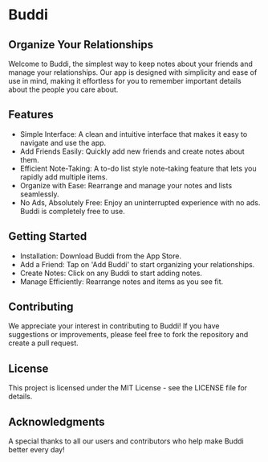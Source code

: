 # Buddi

## Organize Your Relationships

Welcome to Buddi, the simplest way to keep notes about your friends and manage your relationships. Our app is designed with simplicity and ease of use in mind, making it effortless for you to remember important details about the people you care about.

## Features
- Simple Interface: A clean and intuitive interface that makes it easy to navigate and use the app.
- Add Friends Easily: Quickly add new friends and create notes about them.
- Efficient Note-Taking: A to-do list style note-taking feature that lets you rapidly add multiple items.
- Organize with Ease: Rearrange and manage your notes and lists seamlessly.
- No Ads, Absolutely Free: Enjoy an uninterrupted experience with no ads. Buddi is completely free to use.

## Getting Started
- Installation: Download Buddi from the App Store.
- Add a Friend: Tap on 'Add Buddi' to start organizing your relationships.
- Create Notes: Click on any Buddi to start adding notes.
- Manage Efficiently: Rearrange notes and items as you see fit.

## Contributing
We appreciate your interest in contributing to Buddi! If you have suggestions or improvements, please feel free to fork the repository and create a pull request.

## License
This project is licensed under the MIT License - see the LICENSE file for details.

## Acknowledgments
A special thanks to all our users and contributors who help make Buddi better every day!
